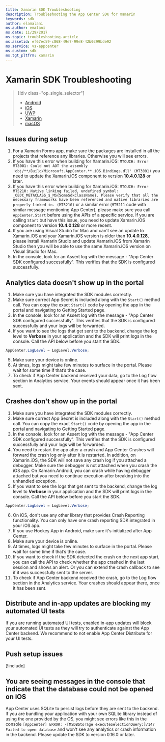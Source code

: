 ```yaml
---
title: Xamarin SDK Troubleshooting
description: Troubleshooting the App Center SDK for Xamarin
keywords: sdk
author: elamalani
ms.author: emalani
ms.date: 11/29/2017
ms.topic: troubleshooting-article
ms.assetid: ef67ec59-c868-49e7-99e8-42b0399bde92
ms.service: vs-appcenter
ms.custom: sdk
ms.tgt_pltfrm: xamarin
---
```


# Xamarin SDK Troubleshooting

> [!div class="op_single_selector"]
> * [Android](android.md)
> * [iOS](ios.md)
> * [UWP](uwp.md)
> * [Xamarin](xamarin.md)
> * [macOS](macos.md)

## Issues during setup

1. For a Xamarin Forms app, make sure the packages are installed in all the projects that reference any libraries. Otherwise you will see errors.
2. If you have this error when building for Xamarin.iOS: `MTOUCH: Error MT3001: Could not AOT the assembly 'obj/**/Build/Microsoft.AppCenter.**.iOS.Bindings.dll' (MT3001)` you need to update the Xamarin.iOS component to version **10.4.0.128** or later.
3. If you have this error when building for Xamarin.iOS: `MTOUCH: Error MT5210: Native linking failed, undefined symbol: _OBJC_METACLASS_$_MS{SomeSdkClassName}. Please verify that all the necessary frameworks have been referenced and native libraries are properly linked in. (MT5210)` or a similar error (`MT5211` code with similar message mentioning App Center), please make sure you call `AppCenter.Start` before using the APIs of a specific service. If you are calling `Start` but have this issue, you need to update Xamarin.iOS component to version **10.4.0.128** or more recent.
4. If you are using Visual Studio for Mac and can't see an update to Xamarin.iOS and your Xamarin.iOS version is older than **10.4.0.128**, please install Xamarin Studio and update Xamarin.iOS from Xamarin Studio then you will be able to use the same Xamarin.iOS version on Visual Studio for Mac.
5. In the console, look for an Assert log with the message - "App Center SDK configured successfully". This verifies that the SDK is configured successfully.

## Analytics data doesn't show up in the portal

1. Make sure you have integrated the SDK modules correctly.
2. Make sure correct App Secret is included along with the `Start()` method call. You can copy the exact `Start()` code by opening the app in the portal and navigating to Getting Started page.
3. In the console, look for an Assert log with the message - "App Center SDK configured successfully". This verifies that the SDK is configured successfully and your logs will be forwarded.
4. If you want to see the logs that get sent to the backend, change the log level to **Verbose** in your application and the SDK will print logs in the console. Call the API below before you start the SDK.

  ```csharp
  AppCenter.LogLevel = LogLevel.Verbose;
  ```

5. Make sure your device is online.
6. At times, logs might take few minutes to surface in the portal. Please wait for some time if that’s the case.
7. To check if App Center backend received your data, go to the Log flow section in Analytics service. Your events should appear once it has been sent.

## Crashes don't show up in the portal

1. Make sure you have integrated the SDK modules correctly.
2. Make sure correct App Secret is included along with the `Start()` method call. You can copy the exact `Start()` code by opening the app in the portal and navigating to Getting Started page.
3. In the console, look for an Assert log with the message - "App Center SDK configured successfully". This verifies that the SDK is configured successfully and your logs will be forwarded.
4. You need to restart the app after a crash and App Center Crashes will forward the crash log only after it is restarted. In addition, on Xamarin.iOS, the SDK will not save any crash log if you attached a debugger. Make sure the debugger is not attached when you crash the iOS app. On Xamarin.Android, you can crash while having debugger attached but you need to continue execution after breaking into the unhandled exception.
5. If you want to see the logs that get sent to the backend, change the log level to **Verbose** in your application and the SDK will print logs in the console. Call the API below before you start the SDK.

  ```csharp
  AppCenter.LogLevel = LogLevel.Verbose;
  ```

6. On iOS, don't use any other library that provides Crash Reporting functionality. You can only have one crash reporting SDK integrated in your iOS app.
7. If you use Hockey App in Android, make sure it's initialized after App Center.
8. Make sure your device is online.
9. At times, logs might take few minutes to surface in the portal. Please wait for some time if that’s the case.
10. If you want to check if the SDK detected the crash on the next app start, you can call the API to check whether the app crashed in the last session and shows an alert. Or you can extend the crash callback to see if it was successfully sent to the server.
11. To check if App Center backend received the crash, go to the Log flow section in the Analytics service. Your crashes should appear there, once it has been sent.

## Distribute and in-app updates are blocking my automated UI tests

If you are running automated UI tests, enabled in-app updates will block your automated UI tests as they will try to authenticate against the App Center backend. We recommend to not enable App Center Distribute for your UI tests. 

## Push setup issues

[!include[](../xamarin-android-push-setup-issues.md)]

## You are seeing messages in the console that indicate that the database could not be opened on iOS

App Center uses SQLite to persist logs before they are sent to the backend. If you are bundling your application with your own SQLite library instead of using the one provided by the OS, you might see errors like this in the console `[AppCenter] ERROR: -[MSDBStorage executeSelectionQuery:]/147 Failed to open database` and won't see any analytics or crash information in the backend. Please update the SDK to version 0.16.0 or later.
